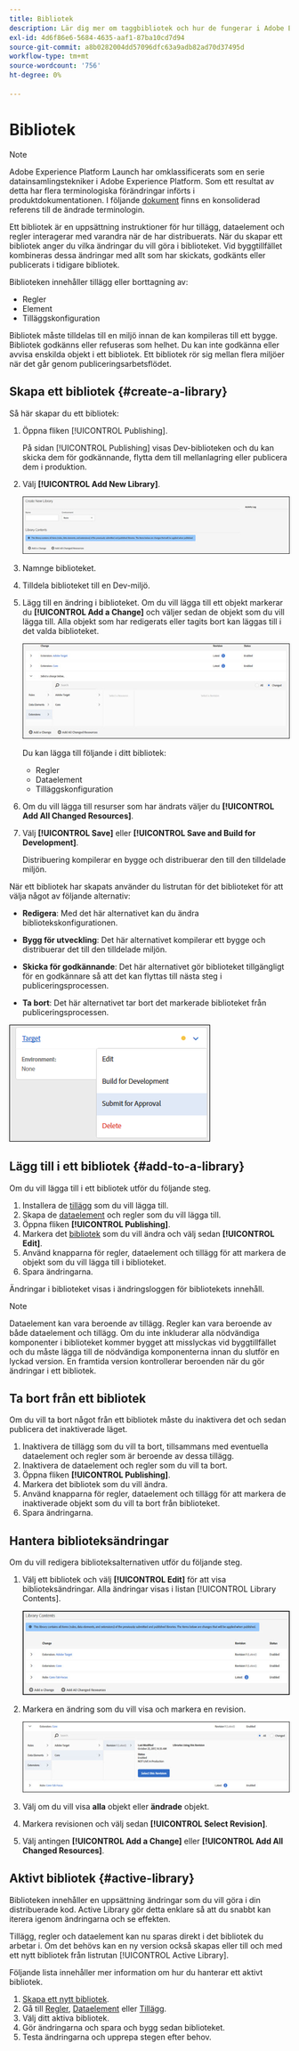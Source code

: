 ```yaml
---
title: Bibliotek
description: Lär dig mer om taggbibliotek och hur de fungerar i Adobe Experience Platform.
exl-id: 4d6f86e6-5684-4635-aaf1-87ba10cd7d94
source-git-commit: a8b0282004dd57096dfc63a9adb82ad70d37495d
workflow-type: tm+mt
source-wordcount: '756'
ht-degree: 0%

---
```


# Bibliotek

>[!NOTE]
>
>Adobe Experience Platform Launch har omklassificerats som en serie datainsamlingstekniker i Adobe Experience Platform. Som ett resultat av detta har flera terminologiska förändringar införts i produktdokumentationen. I följande [dokument](../../term-updates.md) finns en konsoliderad referens till de ändrade terminologin.

Ett bibliotek är en uppsättning instruktioner för hur tillägg, dataelement och regler interagerar med varandra när de har distribuerats. När du skapar ett bibliotek anger du vilka ändringar du vill göra i biblioteket. Vid byggtillfället kombineras dessa ändringar med allt som har skickats, godkänts eller publicerats i tidigare bibliotek.

Biblioteken innehåller tillägg eller borttagning av:

* Regler
* Element
* Tilläggskonfiguration

Bibliotek måste tilldelas till en miljö innan de kan kompileras till ett bygge. Bibliotek godkänns eller refuseras som helhet. Du kan inte godkänna eller avvisa enskilda objekt i ett bibliotek. Ett bibliotek rör sig mellan flera miljöer när det går genom publiceringsarbetsflödet.

## Skapa ett bibliotek {#create-a-library}

Så här skapar du ett bibliotek:

1. Öppna fliken [!UICONTROL Publishing].

   På sidan [!UICONTROL Publishing] visas Dev-biblioteken och du kan skicka dem för godkännande, flytta dem till mellanlagring eller publicera dem i produktion.

1. Välj **[!UICONTROL Add New Library]**.

   ![](../../images/library-create.jpg)

1. Namnge biblioteket.
1. Tilldela biblioteket till en Dev-miljö.
1. Lägg till en ändring i biblioteket.
Om du vill lägga till ett objekt markerar du **[!UICONTROL Add a Change]** och väljer sedan de objekt som du vill lägga till. Alla objekt som har redigerats eller tagits bort kan läggas till i det valda biblioteket.

   ![](../../images/library-add-change.jpg)

   Du kan lägga till följande i ditt bibliotek:

   * Regler
   * Dataelement
   * Tilläggskonfiguration

1. Om du vill lägga till resurser som har ändrats väljer du **[!UICONTROL Add All Changed Resources]**.
1. Välj **[!UICONTROL Save]** eller **[!UICONTROL Save and Build for Development]**.

   Distribuering kompilerar en bygge och distribuerar den till den tilldelade miljön.

När ett bibliotek har skapats använder du listrutan för det biblioteket för att välja något av följande alternativ:

* **Redigera**: Med det här alternativet kan du ändra bibliotekskonfigurationen.

* **Bygg för utveckling**: Det här alternativet kompilerar ett bygge och distribuerar det till den tilldelade miljön.

* **Skicka för godkännande**: Det här alternativet gör biblioteket tillgängligt för en godkännare så att det kan flyttas till nästa steg i publiceringsprocessen.

* **Ta bort**: Det här alternativet tar bort det markerade biblioteket från publiceringsprocessen.

![](../../images/library-menu.png)

## Lägg till i ett bibliotek {#add-to-a-library}

Om du vill lägga till i ett bibliotek utför du följande steg.

1. Installera de [tillägg](../managing-resources/extensions/overview.md) som du vill lägga till.
1. Skapa de [dataelement](../managing-resources/data-elements.md) och regler som du vill lägga till.
1. Öppna fliken **[!UICONTROL Publishing]**.
1. Markera det [bibliotek](libraries.md) som du vill ändra och välj sedan **[!UICONTROL Edit]**.
1. Använd knapparna för regler, dataelement och tillägg för att markera de objekt som du vill lägga till i biblioteket.
1. Spara ändringarna.

Ändringar i biblioteket visas i ändringsloggen för bibliotekets innehåll.

>[!NOTE]
>
>Dataelement kan vara beroende av tillägg. Regler kan vara beroende av både dataelement och tillägg. Om du inte inkluderar alla nödvändiga komponenter i biblioteket kommer bygget att misslyckas vid byggtillfället och du måste lägga till de nödvändiga komponenterna innan du slutför en lyckad version. En framtida version kontrollerar beroenden när du gör ändringar i ett bibliotek.

## Ta bort från ett bibliotek

Om du vill ta bort något från ett bibliotek måste du inaktivera det och sedan publicera det inaktiverade läget.

1. Inaktivera de tillägg som du vill ta bort, tillsammans med eventuella dataelement och regler som är beroende av dessa tillägg.
1. Inaktivera de dataelement och regler som du vill ta bort.
1. Öppna fliken **[!UICONTROL Publishing]**.
1. Markera det bibliotek som du vill ändra.
1. Använd knapparna för regler, dataelement och tillägg för att markera de inaktiverade objekt som du vill ta bort från biblioteket.
1. Spara ändringarna.

## Hantera biblioteksändringar

Om du vill redigera biblioteksalternativen utför du följande steg.

1. Välj ett bibliotek och välj **[!UICONTROL Edit]** för att visa biblioteksändringar. Alla ändringar visas i listan [!UICONTROL Library Contents].

   ![](../../images/library-contents.jpg)

1. Markera en ändring som du vill visa och markera en revision.

   ![](../../images/library-contents-revision.jpg)

1. Välj om du vill visa **alla** objekt eller **ändrade** objekt.
1. Markera revisionen och välj sedan **[!UICONTROL Select Revision]**.
1. Välj antingen **[!UICONTROL Add a Change]** eller **[!UICONTROL Add All Changed Resources]**.

## Aktivt bibliotek {#active-library}

Biblioteken innehåller en uppsättning ändringar som du vill göra i din distribuerade kod. Active Library gör detta enklare så att du snabbt kan iterera igenom ändringarna och se effekten.

Tillägg, regler och dataelement kan nu sparas direkt i det bibliotek du arbetar i. Om det behövs kan en ny version också skapas eller till och med ett nytt bibliotek från listrutan [!UICONTROL Active Library].

Följande lista innehåller mer information om hur du hanterar ett aktivt bibliotek.

1. [Skapa ett nytt bibliotek](libraries.md#create-a-library).
1. Gå till [Regler](../managing-resources/rules.md), [Dataelement](../managing-resources/data-elements.md) eller [Tillägg](../managing-resources/extensions/overview.md).
1. Välj ditt aktiva bibliotek.
1. Gör ändringarna och spara och bygg sedan biblioteket.
1. Testa ändringarna och upprepa stegen efter behov.
